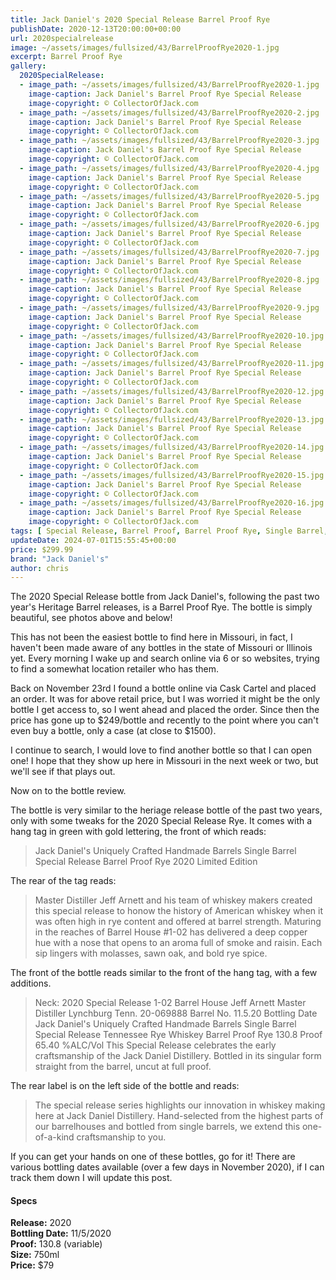 ```yaml
---
title: Jack Daniel's 2020 Special Release Barrel Proof Rye
publishDate: 2020-12-13T20:00:00+00:00
url: 2020specialrelease
image: ~/assets/images/fullsized/43/BarrelProofRye2020-1.jpg
excerpt: Barrel Proof Rye
gallery:
  2020SpecialRelease:
  - image_path: ~/assets/images/fullsized/43/BarrelProofRye2020-1.jpg
    image-caption: Jack Daniel's Barrel Proof Rye Special Release
    image-copyright: © CollectorOfJack.com
  - image_path: ~/assets/images/fullsized/43/BarrelProofRye2020-2.jpg
    image-caption: Jack Daniel's Barrel Proof Rye Special Release
    image-copyright: © CollectorOfJack.com
  - image_path: ~/assets/images/fullsized/43/BarrelProofRye2020-3.jpg
    image-caption: Jack Daniel's Barrel Proof Rye Special Release
    image-copyright: © CollectorOfJack.com
  - image_path: ~/assets/images/fullsized/43/BarrelProofRye2020-4.jpg
    image-caption: Jack Daniel's Barrel Proof Rye Special Release
    image-copyright: © CollectorOfJack.com
  - image_path: ~/assets/images/fullsized/43/BarrelProofRye2020-5.jpg
    image-caption: Jack Daniel's Barrel Proof Rye Special Release
    image-copyright: © CollectorOfJack.com
  - image_path: ~/assets/images/fullsized/43/BarrelProofRye2020-6.jpg
    image-caption: Jack Daniel's Barrel Proof Rye Special Release
    image-copyright: © CollectorOfJack.com
  - image_path: ~/assets/images/fullsized/43/BarrelProofRye2020-7.jpg
    image-caption: Jack Daniel's Barrel Proof Rye Special Release
    image-copyright: © CollectorOfJack.com
  - image_path: ~/assets/images/fullsized/43/BarrelProofRye2020-8.jpg
    image-caption: Jack Daniel's Barrel Proof Rye Special Release
    image-copyright: © CollectorOfJack.com
  - image_path: ~/assets/images/fullsized/43/BarrelProofRye2020-9.jpg
    image-caption: Jack Daniel's Barrel Proof Rye Special Release
    image-copyright: © CollectorOfJack.com
  - image_path: ~/assets/images/fullsized/43/BarrelProofRye2020-10.jpg
    image-caption: Jack Daniel's Barrel Proof Rye Special Release
    image-copyright: © CollectorOfJack.com
  - image_path: ~/assets/images/fullsized/43/BarrelProofRye2020-11.jpg
    image-caption: Jack Daniel's Barrel Proof Rye Special Release
    image-copyright: © CollectorOfJack.com
  - image_path: ~/assets/images/fullsized/43/BarrelProofRye2020-12.jpg
    image-caption: Jack Daniel's Barrel Proof Rye Special Release
    image-copyright: © CollectorOfJack.com
  - image_path: ~/assets/images/fullsized/43/BarrelProofRye2020-13.jpg
    image-caption: Jack Daniel's Barrel Proof Rye Special Release
    image-copyright: © CollectorOfJack.com
  - image_path: ~/assets/images/fullsized/43/BarrelProofRye2020-14.jpg
    image-caption: Jack Daniel's Barrel Proof Rye Special Release
    image-copyright: © CollectorOfJack.com
  - image_path: ~/assets/images/fullsized/43/BarrelProofRye2020-15.jpg
    image-caption: Jack Daniel's Barrel Proof Rye Special Release
    image-copyright: © CollectorOfJack.com
  - image_path: ~/assets/images/fullsized/43/BarrelProofRye2020-16.jpg
    image-caption: Jack Daniel's Barrel Proof Rye Special Release
    image-copyright: © CollectorOfJack.com
tags: [ Special Release, Barrel Proof, Barrel Proof Rye, Single Barrel, Rye, "2020" ]
updateDate: 2024-07-01T15:55:45+00:00
price: $299.99
brand: "Jack Daniel's"
author: chris
---
```

The 2020 Special Release bottle from Jack Daniel's, following the past two year's Heritage Barrel releases, is a Barrel Proof Rye. The bottle is simply beautiful, see photos above and below!

This has not been the easiest bottle to find here in Missouri, in fact, I haven't been made aware of any bottles in the state of Missouri or Illinois yet. Every morning I wake up and search online via 6 or so websites, trying to find a somewhat location retailer who has them. 

Back on November 23rd I found a bottle online via Cask Cartel and placed an order. It was for above retail price, but I was worried it might be the only bottle I get access to, so I went ahead and placed the order. Since then the price has gone up to $249/bottle and recently to the point where you can't even buy a bottle, only a case (at close to $1500).

I continue to search, I would love to find another bottle so that I can open one! I hope that they show up here in Missouri in the next week or two, but we'll see if that plays out.

Now on to the bottle review. 

The bottle is very similar to the heriage release bottle of the past two years, only with some tweaks for the 2020 Special Release Rye. It comes with a hang tag in green with gold lettering, the front of which reads:

> Jack Daniel's 
> Uniquely Crafted Handmade Barrels
> Single Barrel Special Release Barrel Proof Rye
> 2020 Limited Edition

The rear of the tag reads:

> Master Distiller Jeff Arnett and his team of whiskey makers created this special release to honow the history of American whiskey when it was often high in rye content and offered at barrel strength. Maturing in the reaches of Barrel House #1-02 has delivered a deep copper hue with a nose that opens to an aroma full of smoke and raisin. Each sip lingers with molasses, sawn oak, and bold rye spice.

The front of the bottle reads similar to the front of the hang tag, with a few additions. 

> Neck: 2020 Special Release 1-02 Barrel House Jeff Arnett Master Distiller Lynchburg Tenn. 20-069888 Barrel No. 11.5.20 Bottling Date
> Jack Daniel's 
> Uniquely Crafted Handmade Barrels
> Single Barrel Special Release
> Tennessee Rye Whiskey
> Barrel Proof Rye 130.8 Proof 65.40 %ALC/Vol
> This Special Release celebrates the early craftsmanship of the Jack Daniel Distillery. Bottled in its singular form straight from the barrel, uncut at full proof.

The rear label is on the left side of the bottle and reads:

> The special release series highlights our innovation in whiskey making here at Jack Daniel Distillery. Hand-selected from the highest parts of our barrelhouses and bottled from single barrels, we extend this one-of-a-kind craftsmanship to you.

If you can get your hands on one of these bottles, go for it! There are various bottling dates available (over a few days in November 2020), if I can track them down I will update this post.

#### Specs

**Release:** 2020  
**Bottling Date:** 11/5/2020  
**Proof:** 130.8 (variable)  
**Size:** 750ml  
**Price:** $79


